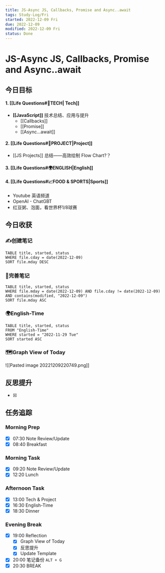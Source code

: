 ```yaml
---
title: JS-Async JS, Callbacks, Promise and Async..await
tags: Study-Log/Fri
started: 2022-12-09 Fri
due: 2022-12-09
modified: 2022-12-09 Fri
status: Done
---
```

# JS-Async JS, Callbacks, Promise and Async..await
## 今日目标
#### 1. [[Life Questions#🚀TECH| Tech]]
- **[[JavaScript]]** 技术总结、应用与提升
	- [[Callbacks]]
	- [[Promise]]
	- [[Async...await]]
#### 2. [[Life Questions#🚀PROJECT|Project]]
- [[JS Projects]] 总结——高效绘制 Flow Chart?？
#### 3. [[Life Questions#🌍ENGLISH|English]]
#### 4. [[Life Questions#📈FOOD & SPORTS|Sports]]
- Youtube 英语频道
- OpenAI - ChatGBT
- 红豆粥、泡面，看世界杯1/8球赛
## 今日收获
### ✍️创建笔记

```dataview
TABLE title, started, status
WHERE file.cday = date(2022-12-09)
SORT file.mday DESC
```

### 📝完善笔记

```dataview
TABLE title, started, status
WHERE file.mday = date(2022-12-09) AND file.cday != date(2022-12-09) AND contains(modified, "2022-12-09")
SORT file.mday ASC
```

### 🌍English-Time

```dataview
TABLE title, started, status
FROM "English-Time"
WHERE started = "2022-11-29 Tue"
SORT started ASC
```

### 🗺️Graph View of Today
![[Pasted image 20221209220749.png]]

## 反思提升
- [x] 
## 任务追踪
### Morning Prep
- [x] 07:30 Note Review/Update
- [x] 08:40 Breakfast
### Morning Task
- [x] 09:20 Note Review/Update
- [x] 12:20 Lunch
### Afternoon Task
- [x] 13:00 Tech & Project
- [x] 16:30 English-Time
- [x] 18:30 Dinner
### Evening Break
- [x] 19:00 Reflection
	- [x] Graph View of Today
	- [x] 反思提升
	- [x] Update Template 
- [x] 20:00 笔记备份 `ALT + G`
- [x] 20:30 BREAK